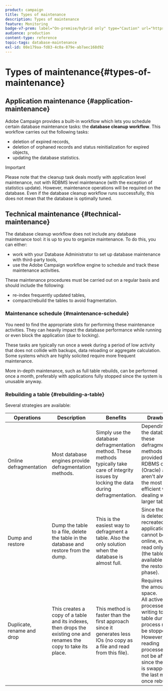 ```yaml
---
product: campaign
title: Types of maintenance
description: Types of maintenance
feature: Monitoring
badge-v7-prem: label="On-premise/hybrid only" type="Caution" url="https://experienceleague.adobe.com/docs/campaign-classic/using/installing-campaign-classic/architecture-and-hosting-models/hosting-models-lp/hosting-models.html" tooltip="Applies to on-premise and hybrid deployments only"
audience: production
content-type: reference
topic-tags: database-maintenance
exl-id: 08e179aa-fd83-4c0a-879e-ab7aec168d92
---
```

# Types of maintenance{#types-of-maintenance}

## Application maintenance {#application-maintenance}

Adobe Campaign provides a built-in workflow which lets you schedule certain database maintenance tasks: the **database cleanup workflow**. This workflow carries out the following tasks:

* deletion of expired records,
* deletion of orphaned records and status reinitialization for expired objects,
* updating the database statistics.

>[!IMPORTANT]
>
>Please note that the cleanup task deals mostly with application level maintenance, not with RDBMS level maintenance (with the exception of statistics update). However, maintenance operations will be required on the database. Even if the database cleanup workflow runs successfully, this does not mean that the database is optimally tuned.

## Technical maintenance {#technical-maintenance}

The database cleanup workflow does not include any database maintenance tool: it is up to you to organize maintenance. To do this, you can either:

* work with your Database Administrator to set up database maintenance with third-party tools,
* use the Adobe Campaign workflow engine to schedule and track these maintenance activities.

These maintenance procedures must be carried out on a regular basis and should include the following:

* re-index frequently updated tables,
* compact/rebuild the tables to avoid fragmentation.

### Maintenance schedule {#maintenance-schedule}

You need to find the appropriate slots for performing these maintenance activities. They can heavily impact the database performance while running or even block the application (due to locking).

These tasks are typically run once a week during a period of low activity that does not collide with backups, data reloading or aggregate calculation. Some systems which are highly solicited require more frequent maintenance.

More in-depth maintenance, such as full table rebuilds, can be performed once a month, preferably with applications fully stopped since the system is unusable anyway.

### Rebuilding a table {#rebuilding-a-table}

Several strategies are available:

<table> 
 <thead> 
  <tr> 
   <th> Operations </th> 
   <th> Description </th> 
   <th> Benefits </th> 
   <th> Drawbacks </th> 
  </tr> 
 </thead> 
 <tbody> 
  <tr> 
   <td> Online defragmentation<br /> </td> 
   <td> Most database engines provide defragmentation methods.<br /> </td> 
   <td> Simply use the database defragmentation method. These methods typically take care of integrity issues by locking the data during defragmentation.<br /> </td> 
   <td> Depending on the database, these defragmentation methods can be provided as an RDBMS option (Oracle) and aren't always the most efficient way of dealing with larger tables.<br /> </td> 
  </tr> 
  <tr> 
   <td> Dump and restore<br /> </td> 
   <td> Dump the table to a file, delete the table in the database and restore from the dump.<br /> </td> 
   <td> This is the easiest way to defragment a table. Also the only solution when the database is almost full.<br /> </td> 
   <td> Since the table is deleted and recreated, the application cannot be left online, even in read only mode (the table is not available during the restore phase).<br /> </td> 
  </tr> 
  <tr> 
   <td> Duplicate, rename and drop<br /> </td> 
   <td> This creates a copy of a table and its indexes, then drops the existing one and renames the copy to take its place.<br /> </td> 
   <td> This method is faster than the first approach since it generates less IOs (no copy as a file and read from this file).<br /> </td> 
   <td> Requires twice the amount of space.<br /> All active processes writing to the table during the process must be stopped. However, reading processes will not be affected, since the table is swapped at the last moment once rebuilt. <br /> </td> 
  </tr> 
 </tbody> 
</table>
